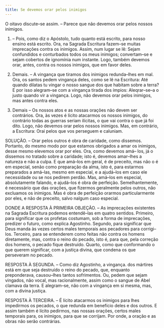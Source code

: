 ```yaml
---
title: Se devemos orar pelos inimigos
---
```


O oitavo discute–se assim. – Parece que não devemos orar pelos nossos inimigos.  

1. – Pois, como diz o Apóstolo, tudo quanto está escrito, para nosso ensino está escrito. Ora, na Sagrada Escritura fazem–se muitas imprecações contra os inimigos. Assim, num lugar se lê: Sejam confundidos e conturbados todos os meus inimigos; convertam–se e sejam cobertos de ignomínia num instante. Logo, também devemos orar, antes, contra os nossos inimigos, que em favor deles.  

2. Demais. – A vingança que tiramos dos inimigos redunda–lhes em mal. Ora, os santos pedem vingança deles, como se lê na Escritura: Até quando dilatas tu vingar o nosso sangue dos que habitam sobre a terra? E por isso alegram–se com a vingança tirada dos ímpios: Aleqrar–se–a o justo quando vir a vingança. Logo, não devemos orar pelos inimigos, mas antes contra eles.  

3. Demais – Os nossos atos e as nossas orações não devem ser contrários. Ora, às vezes é lícito atacarmos os nossos inimigos, do contrário todas as guerras seriam ilícitas, o que vai contra o que já foi dito. Logo, não devemos orar pelos nossos inimigos.  Mas, em contrário, a Escritura: Orai pelos que vos perseguem e caluniam.  

SOLUÇÃO. – Orar pelos outros é obra de caridade, como dissemos. Portanto, do mesmo modo por que estamos obrigados a amar os inimigos, desse mesmo elevemos orar por eles. Ora, como devemos amá– los, já o dissemos no tratado sobre a caridade; isto é, devemos amar–lhes a natureza e não a culpa. E que amá–los em geral, é de preceito, mas não o é em especial, senão como preparação da alma, isto é, para estarmos preparados a amá–las, mesmo em especial, e a ajudá–los em caso ele necessidade ou se nos pedirem perdão. Mas, amá–los em especial, absolutamente falando, e ajudá–los é obra de perfeição. Semelhantemente, é necessário que das orações, que fizermos geralmente pelos outros, não excluamos os inimigos. Mas é obra de perfeição orarmos particularmente por eles, e não de preceito, salvo nalgum caso especial.  

DONDE A RESPOSTA À PRIMEIRA OBJEÇÃO. – As imprecações existentes na Sagrada Escritura podemos entendê–las em quatro sentidos. Primeiro, para significar que os profetas costumam, sob a forma de imprecações, predizer o futuro, como explica Agostinho. Segundo, para significar que Deus manda às vezes certos males temporais aos pecadores para corrigi–los. Terceiro, para se entenderem como feitas não contra os homens diretamente, mas, contra o reino do pecado, isto é, para que, pela correção dos homens, o pecado fique destruído. Quarto, como que conformando o que querem significar, com a justiça divina, que condena os que perseveram no pecado. 

RESPOSTA À SEGUNDA. – Como diz Agostinho, a vingança. dos mártires está em que seja destruído o reino do pecado, que, enquanto preponderava, causou–lhes tantos sofrimentos. Ou, pedem que sejam vingados, não vocal, mas racionalmente, assim como o sangue de Abel clamava da terra. E alegram–se, não com a vingança em si mesma, mas, com a divina justiça.  

RESPOSTA À TERCEIRA. – É lícito atacarmos os inimigos para lhes impedirmos os pecados, o que redunda em benefício deles e dos outros. E assim também é lícito pedirmos, nas nossas orações, certos males temporais para, os inimigos, para que se corrijam. Por onde, a oração e as obras não serão contrárias.